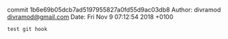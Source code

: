 commit 1b6e69b05dcb7ad5197955827a0fd55d9ac03db8
Author: divramod <divramod@gmail.com>
Date:   Fri Nov 9 07:12:54 2018 +0100

    test git hook
